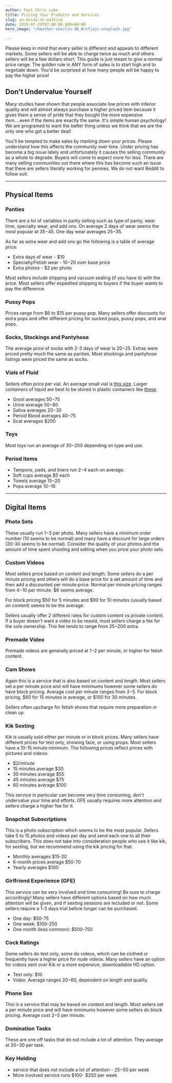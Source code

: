 ```yaml
---
author: Paul Chris Luke
title: Pricing Your Products and Services
slug: an-essay-on-walking
date: 2019-07-29T07:00:00.000+00:00
hero_image: "/heather-shevlin-3B_NrzTjajc-unsplash.jpg"

---
```

Please keep in mind that every seller is different and appeals to different markets. Some sellers will be able to charge twice as much and others sellers will be a few dollars short. This guide is just meant to give a normal price range. The golden rule in ANY form of sales is to start high and to negotiate down. You'd be surprised at how many people will be happy to pay the higher price!

## Don't Undervalue Yourself

Many studies have shown that people associate low prices with inferior quality and will almost always purchase a higher priced item because it gives them a sense of pride that they bought the more expensive item....even if the items are exactly the same. It's simple human psychology! We are programed to want the better thing unless we think that we are the only one who got a better deal!

You'll be tempted to make sales by marking down your prices. Please understand how this affects the community over time. Under pricing has become a big issue lately and unfortunately it causes the selling community as a whole to degrade. Buyers will come to expect more for less. There are many selling communities out there where this has become such an issue that there are sellers literally working for pennies. We do not want Reddit to follow suit.

***

## Physical Items

### Panties

There are a lot of variables in panty selling such as type of panty, wear time, specialty wear, and add ons. On average 2 days of wear seems the most popular at $35-$45. One day wear averages $25-$35.

As far as extra wear and add ons go the following is a table of average price:

* Extra days of wear - $10
* Specialty/Fetish wear - $10-$20 over base price
* Extra photos - $2 per photo

Most sellers include shipping and vacuum sealing (if you have it) with the price. Most sellers offer expedited shipping to buyers if the buyer wants to pay the difference.

### Pussy Pops

Prices range from $6 to $15 per pussy pop. Many sellers offer discounts for extra pops and offer different pricing for sucked pops, pussy pops, and anal pops.

### Socks, Stockings and Pantyhose

The average price of socks with 2-3 days of wear is $20-$25. Extras were priced pretty much the same as panties. Most stockings and pantyhose listings were priced the same as socks.

### Vials of Fluid

Sellers often price per vial. An average small vial is [this size](http://www.amazon.com/Glass-Vials-Dram-Pack-12/dp/B002JV6976/ref=sr_1_3?ie=UTF8&qid=1413370427&sr=8-3&keywords=glass+vials). Larger containers of liquid are best to be stored in plastic containers like [these](http://www.amazon.com/Clear-Plastic-Jar-With-Lid/dp/B0026HHVS4/ref=sr_1_19?s=arts-crafts&ie=UTF8&qid=1411297469&sr=1-19&keywords=containers+for+mixing+paint).

* Grool averages $50-$75
* Urine average $50-$80
* Saliva averages $20-$30
* Period Blood averages $40-$75
* Scat averages $200

### Toys

Most toys run an average of $30-$200 depending on type and use.

### Period Items

* Tampons, pads, and liners run $2-$4 each on average.
* Soft cups average $5 each
* Towels average $15-$20
* Pops average $10-$16

***

## Digital Items

### Photo Sets

These usually run $1-$3 per photo. Many sellers have a minimum order number (10 seems to be normal) and many have a discount for large orders (20-30 seems to be normal). Consider the quality of your photos and the amount of time spent shooting and editing when you price your photo sets.

### Custom Videos

Most sellers price based on content and length. Some sellers do a per minute pricing and others will do a base price for a set amount of time and then add a discounted per minute price. Normal per minute pricing ranges from $4-$10 per minute. $6 seems average.

For block pricing $50 for 5 minutes and $90 for 10 minutes (usually based on content) seems to be the average.

Sellers usually offer 2 different rates for custom content vs private content. If a buyer doesn't want a video to be resold, most sellers charge a fee for the sole ownership. This fee tends to range from $25-$200 extra.

### Premade Video

Premade videos are generally priced at $1-$2 per minute, or higher for fetish content.

### Cam Shows

Again this is a service that is also based on content and length. Most sellers set a per minute price and will have minimums however some sellers do have block pricing. Average cost per minute ranges from $3-$5. For block pricing, $60 for 15 minutes is average, or $100 for 30 minutes.

Sellers often upcharge for fetish shows that require more preparation or clean up.

### Kik Sexting

Kik is usually sold either per minute or in block prices. Many sellers have different prices for text only, showing face, or using props. Most sellers have a 10-15 minute minimum. The following prices reflect prices with pictures and videos:

* $2/minute
* 15 minutes average $30
* 30 minutes average $55
* 45 minutes average $75
* 60 minutes average $100

This service in particular can become very time consuming, don't undervalue your time and efforts. GFE usually requires more attention and sellers charge a higher fee for it.

### Snapchat Subscriptions

This is a photo subscription which seems to be the most popular. Sellers take 5 to 15 photos and videos per day and send each one to all their subscribers. This does not take into consideration people who use it like kik, for sexting, but we recommend using the kik pricing for that.

* Monthly averages $15-20
* 6-month prices average $50-70
* Yearly averages $100

### Girlfriend Experience (GFE)

This service can be very involved and time consuming! Be sure to charge accordingly! Many sellers have different options based on how much attention will be given, and if sexting sessions are included or not. Some sellers require a 1-3 days trial before longer can be purchased.

* One day: $50-75
* One week: $100-250
* One month (less common): $500-750

### Cock Ratings

Some sellers do text only, some do videos, which can be clothed or frequently have a higher price for nude videos. Many sellers have an option for videos sent over Kik or a more expensive, downloadable HD option.

* Text only: $10
* Video: Average ranges $20-$60, dependent on length and quality.

### Phone Sex

This is a service that may be based on content and length. Most sellers set a per minute price and will have minimums however some sellers do block pricing. Average cost $2-$5 per minute.

### Domination Tasks

These are one off tasks that do not include a lot of attention. They average at $20-$30 per task.

### Key Holding

* service that does not include a lot of attention - $25-$50 per week
* More involved service runs $100- $250 per week